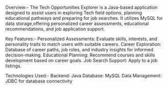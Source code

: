 Overview:-
The Tech Opportunities Explorer is a Java-based application designed to assist users in exploring Tech field options, 
planning educational pathways and preparing for job searches. 
It utilizes MySQL for data storage,offering personalized career assessments, educational recommendations, and job application support.

Key Features:-
Personalized Assessments: Evaluate skills, interests, and personality traits to match users with suitable careers.
Career Exploration: Database of career paths, job roles, and industry insights for informed decision-making.
Educational Planning: Recommend courses and skills development based on career goals.
Job Search Support: Apply to a job listings.


Technologies Used:-
Backend: Java
Database: MySQL
Data Management: JDBC for database connectivity